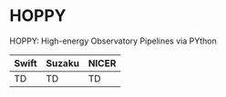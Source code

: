 # HOPPY 
HOPPY: High-energy Observatory Pipelines via PYthon

| Swift | Suzaku | NICER | 
| ---- | ---- | ---- |
| TD | TD | TD | 
